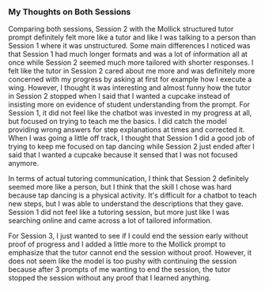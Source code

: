 ### My Thoughts on Both Sessions
Comparing both sessions, Session 2 with the Mollick structured tutor prompt definitely felt more like a tutor and like I was talking to a person than Session 1 where it was unstructured. Some main differences I noticed was that Session 1 had much longer formats and was a lot of information all at once while Session 2 seemed much more tailored with shorter responses. I felt like the tutor in Session 2 cared about me more and was definitely more concerned with my progress by asking at first for example how I execute a wing. However, I thought it was interesting and almost funny how the tutor in Session 2 stopped when I said that I wanted a cupcake instead of insisting more on evidence of student understanding from the prompt. For Session 1, it did not feel like the chatbot was invested in my progress at all, but focused on trying to teach me the basics. I did catch the model providing wrong answers for step explanations at times and corrected it. When I was going a little off track, I thought that Session 1 did a good job of trying to keep me focused on tap dancing while Session 2 just ended after I said that I wanted a cupcake because it sensed that I was not focused anymore. 

In terms of actual tutoring communication, I think that Session 2 definitely seemed more like a person, but I think that the skill I chose was hard because tap dancing is a physical activity. It's difficult for a chatbot to teach new steps, but I was able to understand the descriptions that they gave. Session 1 did not feel like a tutoring session, but more just like I was searching online and came across a lot of tailored information. 

For Session 3, I just wanted to see if I could end the session early without proof of progress and I added a little more to the Mollick prompt to emphasize that the tutor cannot end the session without proof. However, it does not seem like the model is too pushy with continuing the session because after 3 prompts of me wanting to end the session, the tutor stopped the session without any proof that I learned anything.